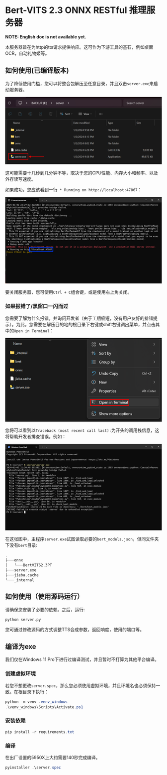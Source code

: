 # Bert-VITS 2.3 ONNX RESTful 推理服务器

**NOTE: English doc is not available yet.**

本服务器旨在为http的tts请求提供响应。这可作为下游工具的基石，例如桌面OCR，自动礼物姬等。

## 如何使用(已编译版本)

为了降低使用门槛，您可以将整合包解压至任意目录，并且双击`server.exe`来启动服务器。

![start_server.png](assets/start_server.png)

这可能需要十几秒到几分钟不等，取决于您的CPU性能、内存大小和频率、以及外存读写速度。

如果成功，您应该看到一行` * Running on http://localhost:47867`：

![server_success](assets/server_success.png)

要关闭服务器，您可使用`Ctrl + C`组合键，或是使用右上角关闭。

### 如果报错了/黑窗口一闪而过

您需要了解为什么报错，并询问开发者（由于工期极短，没有用户友好的排错提示）。为此，您需要在解压目的地的根目录下右键或shift右键调出菜单，并点击其中的`Open in Terminal`：

![debug_server](assets/debug_server.png)

您将可以看到以`Traceback (most recent call last):`为开头的调用栈信息，这将帮助开发者排查错误。例如：

![server_error_eg](assets/server_error_eg.png)

在这张图中，主程序`server.exe`试图读取必要的`bert_models.json`，但同文件夹下没有`bert`目录:

```
.
├───onnx
│   └───BertVITS2.3PT
├───server.exe
├───jieba.cache
└───_internal
```

## 如何使用（使用源码运行）

请确保您安装了必要的依赖。之后，运行:

```
python server.py
```

您可通过修改源码的方式调整TTS合成参数，返回响度，使用的端口等。

## 编译为exe

我们仅在Windows 11 Pro下进行过编译测试，并且暂时不打算为其他平台编译。

### 创建虚拟环境

若您不想更改`server.spec`，那么您必须使用虚拟环境，并且环境名也必须保持一致。在根目录下执行：

```powershell
python -m venv .venv_windows
.\venv_windows\Scripts\Activate.ps1
```

### 安装依赖

```powershell
pip install -r requirements.txt
```

### 编译

在出厂设置的5950X上大约需要140秒完成编译。

```powershell
pyinstaller .\server.spec
```
